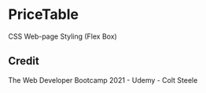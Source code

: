 # PriceTable
CSS  Web-page Styling (Flex Box)

## Credit
The Web Developer Bootcamp 2021 - Udemy - Colt Steele

